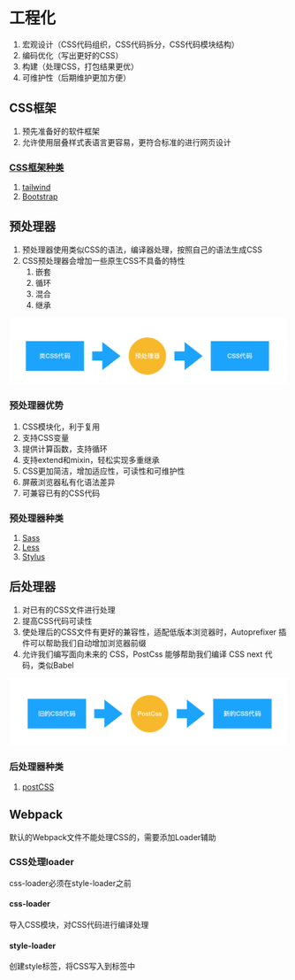 # 工程化
1. 宏观设计（CSS代码组织，CSS代码拆分，CSS代码模块结构）
2. 编码优化（写出更好的CSS）
3. 构建（处理CSS，打包结果更优）
4. 可维护性（后期维护更加方便）

## CSS框架

1. 预先准备好的软件框架
2. 允许使用层叠样式表语言更容易，更符合标准的进行网页设计

### [CSS框架种类](https://cloud.tencent.com/developer/article/1572146?from=article.detail.1793543)

1. [tailwind](https://www.tailwindcss.cn/)
2. [Bootstrap](https://www.bootcss.com/)

## 预处理器

1. 预处理器使用类似CSS的语法，编译器处理，按照自己的语法生成CSS
2. CSS预处理器会增加一些原生CSS不具备的特性
   1. 嵌套
   2. 循环
   3. 混合
   4. 继承

![预处理器](assets/08-预处理器.jpg)

### 预处理器优势

1. CSS模块化，利于复用
2. 支持CSS变量
3. 提供计算函数，支持循环
4. 支持extend和mixin，轻松实现多重继承
5. CSS更加简洁，增加适应性，可读性和可维护性
6. 屏蔽浏览器私有化语法差异
7. 可兼容已有的CSS代码

### 预处理器种类

1. [Sass](https://sass-lang.com/)
2. [Less](https://less.bootcss.com/)
3. [Stylus](https://www.stylus-lang.cn/)

## 后处理器

1. 对已有的CSS文件进行处理
2. 提高CSS代码可读性
3. 使处理后的CSS文件有更好的兼容性，适配低版本浏览器时，Autoprefixer 插件可以帮助我们自动增加浏览器前缀
4. 允许我们编写面向未来的 CSS，PostCss 能够帮助我们编译 CSS next 代码，类似Babel

![后处理器](assets/08-后处理器.png)

### 后处理器种类

1. [postCSS](https://www.postcss.com.cn/)

## Webpack

默认的Webpack文件不能处理CSS的，需要添加Loader辅助

### CSS处理loader

css-loader必须在style-loader之前

#### css-loader

导入CSS模块，对CSS代码进行编译处理

#### style-loader

创建style标签，将CSS写入到标签中
